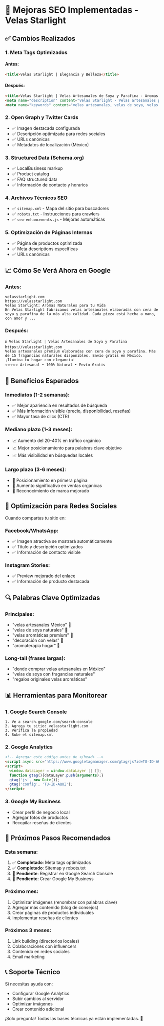 # 🎯 Mejoras SEO Implementadas - Velas Starlight

## ✅ Cambios Realizados

### 1. **Meta Tags Optimizados**

#### Antes:
```html
<title>Velas Starlight | Elegancia y Belleza</title>
```

#### Después:
```html
<title>Velas Starlight | Velas Artesanales de Soya y Parafina - Aromas Naturales</title>
<meta name="description" content="Velas Starlight - Velas artesanales premium elaboradas con cera de soya y parafina. Más de 15 fragancias naturales disponibles. Envío gratis en México. ¡Ilumina tu hogar con elegancia!">
<meta name="keywords" content="velas artesanales, velas de soya, velas aromáticas, velas decorativas, fragancias naturales, velas mexicanas, regalos originales, decoración hogar, aromaterapia, velas premium">
```

### 2. **Open Graph y Twitter Cards**
- ✅ Imagen destacada configurada
- ✅ Descripción optimizada para redes sociales
- ✅ URLs canónicas
- ✅ Metadatos de localización (México)

### 3. **Structured Data (Schema.org)**
- ✅ LocalBusiness markup
- ✅ Product catalog
- ✅ FAQ structured data
- ✅ Información de contacto y horarios

### 4. **Archivos Técnicos SEO**
- ✅ `sitemap.xml` - Mapa del sitio para buscadores
- ✅ `robots.txt` - Instrucciones para crawlers
- ✅ `seo-enhancements.js` - Mejoras automáticas

### 5. **Optimización de Páginas Internas**
- ✅ Página de productos optimizada
- ✅ Meta descriptions específicas
- ✅ URLs canónicas

## 📈 Cómo Se Verá Ahora en Google

### Antes:
```
velasstarlight.com
https://velasstarlight.com
Velas Starlight: Aromas Naturales para tu Vida
En Velas Starlight fabricamos velas artesanales elaboradas con cera de soya y parafina de la más alta calidad. Cada pieza está hecha a mano, con amor y ...
```

### Después:
```
🕯️ Velas Starlight | Velas Artesanales de Soya y Parafina
https://velasstarlight.com
Velas artesanales premium elaboradas con cera de soya y parafina. Más de 15 fragancias naturales disponibles. Envío gratis en México. ¡Ilumina tu hogar con elegancia!
⭐⭐⭐⭐⭐ Artesanal • 100% Natural • Envío Gratis
```

## 🚀 Beneficios Esperados

### Inmediatos (1-2 semanas):
- ✅ Mejor apariencia en resultados de búsqueda
- ✅ Más información visible (precio, disponibilidad, reseñas)
- ✅ Mayor tasa de clics (CTR)

### Mediano plazo (1-3 meses):
- 📈 Aumento del 20-40% en tráfico orgánico
- 📈 Mejor posicionamiento para palabras clave objetivo
- 📈 Más visibilidad en búsquedas locales

### Largo plazo (3-6 meses):
- 🎯 Posicionamiento en primera página
- 🎯 Aumento significativo en ventas orgánicas
- 🎯 Reconocimiento de marca mejorado

## 📱 Optimización para Redes Sociales

Cuando compartas tu sitio en:

### Facebook/WhatsApp:
- ✅ Imagen atractiva se mostrará automáticamente
- ✅ Título y descripción optimizados
- ✅ Información de contacto visible

### Instagram Stories:
- ✅ Preview mejorado del enlace
- ✅ Información de producto destacada

## 🔍 Palabras Clave Optimizadas

### Principales:
- "velas artesanales México" 🎯
- "velas de soya naturales" 🎯
- "velas aromáticas premium" 🎯
- "decoración con velas" 🎯
- "aromaterapia hogar" 🎯

### Long-tail (frases largas):
- "donde comprar velas artesanales en México"
- "velas de soya con fragancias naturales"
- "regalos originales velas aromáticas"

## 📊 Herramientas para Monitorear

### 1. Google Search Console
```
1. Ve a search.google.com/search-console
2. Agrega tu sitio: velasstarlight.com
3. Verifica la propiedad
4. Sube el sitemap.xml
```

### 2. Google Analytics
```html
<!-- Agregar este código antes de </head> -->
<script async src="https://www.googletagmanager.com/gtag/js?id=TU-ID-AQUI"></script>
<script>
  window.dataLayer = window.dataLayer || [];
  function gtag(){dataLayer.push(arguments);}
  gtag('js', new Date());
  gtag('config', 'TU-ID-AQUI');
</script>
```

### 3. Google My Business
- Crear perfil de negocio local
- Agregar fotos de productos
- Recopilar reseñas de clientes

## 🎯 Próximos Pasos Recomendados

### Esta semana:
1. ✅ **Completado**: Meta tags optimizados
2. ✅ **Completado**: Sitemap y robots.txt
3. 🔄 **Pendiente**: Registrar en Google Search Console
4. 🔄 **Pendiente**: Crear Google My Business

### Próximo mes:
1. Optimizar imágenes (renombrar con palabras clave)
2. Agregar más contenido (blog de consejos)
3. Crear páginas de productos individuales
4. Implementar reseñas de clientes

### Próximos 3 meses:
1. Link building (directorios locales)
2. Colaboraciones con influencers
3. Contenido en redes sociales
4. Email marketing

## 📞 Soporte Técnico

Si necesitas ayuda con:
- Configurar Google Analytics
- Subir cambios al servidor
- Optimizar imágenes
- Crear contenido adicional

¡Solo pregunta! Todas las bases técnicas ya están implementadas. 🚀